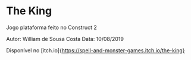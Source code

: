 # The King
 Jogo plataforma feito no Construct 2
 
 Autor: William de Sousa Costa
 Data: 10/08/2019

 Disponível no [itch.io]{https://spell-and-monster-games.itch.io/the-king}
